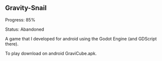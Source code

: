 ## Gravity-Snail
 
Progress: 85%

Status: Abandoned

A game that I developed for android using the Godot Engine (and GDScript there).

To play download on android GraviCube.apk.
